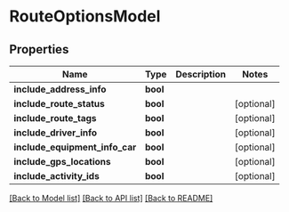 # RouteOptionsModel

## Properties
Name | Type | Description | Notes
------------ | ------------- | ------------- | -------------
**include_address_info** | **bool** |  | 
**include_route_status** | **bool** |  | [optional] 
**include_route_tags** | **bool** |  | [optional] 
**include_driver_info** | **bool** |  | [optional] 
**include_equipment_info_car** | **bool** |  | [optional] 
**include_gps_locations** | **bool** |  | [optional] 
**include_activity_ids** | **bool** |  | [optional] 

[[Back to Model list]](../README.md#documentation-for-models) [[Back to API list]](../README.md#documentation-for-api-endpoints) [[Back to README]](../README.md)


